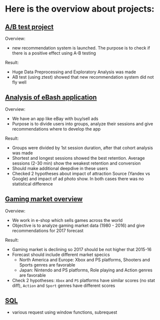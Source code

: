 # Here is the overviow about projects:

## [A/B test project](https://github.com/dmitry-chuprak/Portfolio/blob/main/AB_test_project.ipynb)

Overview: 
* new recommendation system is launched. The purpose is to check if there is a positive effect using A-B testing

Result: 
* Huge Data Preprocessing and Exploratory Analysis was made
* AB test (using ztest) showed that new recommendation system did not fly well

## [Analysis of eBash application](https://github.com/dmitry-chuprak/Portfolio/blob/main/Analysis_of_App_eBash.ipynb)

Overview:
* We have an app like eBay with buy/sell ads
* Purpose is to divide users into groups, analyze their sessions and give recommendations where to develop the app

Result:
* Groups were divided by 1st session duration, after that cohort analysis was made
* Shortest and longest sessions showed the best retention. Average sessions (2-30 min) show the weakest retention and conversion
* Should make additional deepdive in these users
* Checked 2 hypotheses about impact of attraction Source (Yandex vs Google) and impact of ad photo show. In both cases there was no statistical difference

## [Gaming market overview](https://github.com/dmitry-chuprak/Portfolio/blob/main/Gaming_market_analysis.ipynb)

Overview:
* We work in e-shop which sells games across the world
* Objective is to analyze gaming market data (1980 - 2016) and give recommendations for 2017 forecast

Result:
* Gaming market is declining so 2017 should be not higher that 2015-16
* Forecast should include different market specics
    * North America and Europe: Xbox and PS platforms, Shooters and Sports genres are favorable
    * Japan: Nintendo and PS platforms, Role playing and Action genres are favorable
* Check 2 hypotheses: `Xbox` and `PS` platforms have similar scores (no stat diff), `Action` and `Sport` genres have different scores

## [SQL]()

* various request using window functions, subrequest
